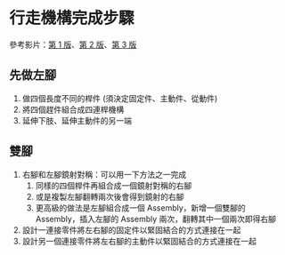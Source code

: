 # 行走機構完成步驟

參考影片：[第 1 版](https://www.youtube.com/watch?v=Lr9cCsh8WKs&authuser=0)、[第 2 版](https://youtube.com/shorts/2CAeg648HeE?feature=share&authuser=0)、[第 3 版](https://youtube.com/shorts/9pnYUpbbxhY?feature=share&authuser=0)

## 先做左腳

1. 做四個長度不同的桿件 (須決定固定件、主動件、從動件)
2. 將四個趕件組合成四連桿機構
3. 延伸下肢、延伸主動件的另一端

## 雙腳

1. 右腳和左腳鏡射對稱：可以用一下方法之一完成
   1. 同樣的四個桿件再組合成一個鏡射對稱的右腳
   2. 或是複製左腳翻轉兩次後會得到鏡射的右腳
   3. 更高級的做法是左腳組合成一個 Assembly，新增一個雙腳的 Assembly，插入左腳的 Assembly 兩次，翻轉其中一個兩次即得右腳
2. 設計一連接零件將左右腳的固定件以緊固結合的方式連接在一起
3. 設計另一個連接零件將左右腳的主動件以緊固結合的方式連接在一起